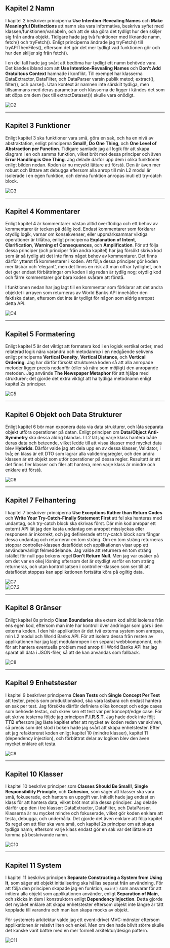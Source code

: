 <!-- Screenshots från kod för varje kapitel! -->
## Kapitel 2 Namn
I kapitel 2 beskriver principerna **Use Intention-Revealing Names** och **Make Meaningful Distinctions** att namn ska vara informativa, beskriva syftet med klassen/funktionen/variabeln, och att de ska göra det tydligt hur den skiljer sig från andra objekt. Tidigare hade jag två funktioner med liknande namn, fetch() och tryFetch(). Enligt principerna ändrade jag tryFetch() till tryAPIThenFiles(), eftersom det gör det mer tydligt vad funktionen gör och hur den skiljer sig från fetch().  
  
I en del fall hade jag svårt att bedöma hur tydligt ett namn behövde vara. Det kändes ibland som att **Use Intention-Revealing Names** och **Don't Add Gratuitous Context** hamnade i konflikt. Till exempel har klasserna DataExtractor, DataFilter, och DataParser varsin publik metod; extract(), filter(), och parse(). Utan kontext är namnen inte särskilt tydliga, men tillsammans med deras parametrar och klasserna de ligger i kändes det som att döpa om dem (tex till extractDataset()) skulle vara onödigt.  
    
![C2](/images/code/chapter2.png)

---
## Kapitel 3 Funktioner
Enligt kapitel 3 ska funktioner vara små, göra en sak, och ha en nivå av abstraktation, enligt principerna **Small!**, **Do One Thing**, och **One Level of Abstraction per Function**. Tidigare samlade jag all logik för att skapa diagram i en och samma funktion, vilket bröt mot dessa principer och även **Error Handling is One Thing**. Jag delade därför upp dem i olika funktioner enligt bilden nedan. Koden är nu mcyekt lättare att förstå. Den är även mer robust och lättare att debugga eftersom alla anrop till min L2 modul är isolerade i en egen funktion, och denna funktion anropas inuti ett try-catch block.  
  
![C3](/images/code/chapter3.png)
  
---
## Kapitel 4 Kommentarer
Enligt kapitel 4 är kommentarer nästan alltid överflödiga och ett behov av kommentarer är tecken på dålig kod. Endast kommentarer som förklarar otydlig logik, varnar om konsekvenser, eller uppmärksammar viktiga operationer är tillåtna, enligt principerna **Explanation of Intent**, **Clarification**, **Warning of Consequences**, och **Amplification**. För att följa dessa principer (och principer från andra kapitel) har jag försökt skriva kod som är så tydlig att det inte finns något behov av kommentarer. Det finns därför ytterst få kommentarer i koden. Att följa dessa principer gör koden mer läsbar och 'elegant', men det finns en risk att man offrar tydlighet, och det ger endast förbättringar om koden i sig redan är tydlig nog; otydlig kod och färre kommentarer gör bara koden svårare att förstå.
  
I funktionen nedan har jag lagt till en kommentar som förklarar att det andra objektet i arrayen som returneras av World Banks API innehåller den faktiska datan, eftersom det inte är tydligt för någon som aldrig anropat detta API.  
  
![C4](/images/code/chapter4.png)
  
---
## Kapitel 5 Formatering
Enligt kapitel 5 är det viktigt att formatera kod i en logisk vertikal order, med relaterad logik nära varandra och metodanrop i en nedgående sekvens enligt principerna **Vertical Density**, **Vertical Distance**, och **Vertical Ordering**. Jag har därför försökt strukturera koden så att alla anropade metoder ligger precis nedanför (eller så nära som möjligt) den anropande metoden. Jag använde **The Newspaper Metaphor** för att hjälpa med strukturen; det gjorde det extra viktigt att ha tydliga metodnamn enligt kapitel 2s principer.  
  
![C5](/images/code/chapter5.png)
  
---
## Kapitel 6 Objekt och Data Strukturer
Enligt kapitel 6 bör man exponera data via data strukturer, och låta separata objekt utföra operationer på datan. Enligt principen om **Data/Object Anti-Symmetry** ska dessa aldrig blandas. I L2 lät jag varje klass hantera både deras data och beteende, vilket ledde till att vissa klasser med mycket data blev **Hybrids**. Därför valde jag att dela upp en av dessa klasser, Validator, i två; en klass är ett DTO som lagrar alla valideringsregler, och den andra klassen är ett objekt som utför operationer på dessa regler. Resultatt är att det finns fler klasser och filer att hantera, men varje klass är mindre och enklare att förstå.  
  
![C6]()
  
---
## Kapitel 7 Felhantering
I kapitel 7 beskriver principerna **Use Exceptions Rather than Return Codes** och **Write Your Try-Catch-Finally Statement First** att fel ska hanteras med undantag, och try-catch block ska skrivas först. Där min kod anropar ett externt API lät jag den kasta undantag om anropet misslyckas eller responsen är inkorrekt, och jag definierade ett try-catch block som fångar dessa undantag och returnerar en tom sträng. Om en tom sträng returneras stoppar controller-klassen dataflödet och applikationen visar upp ett användarvänligt felmeddelande. Jag valde att returnera en tom sträng istället för null pga bokens regel **Don't Return Null**. Men jag var osäker på om det var en okej lösning eftersom det är otydligt varför en tom sträng returneras, och utan kontrollsatsen i controller-klassen som ser till att dataflödet stoppas kan applikationen fortsätta köra på ogiltig data.  
  
![C7](/images/code/chapter7.png)  
![C7.2](/images/code/chapter7_2.png)

---
## Kapitel 8 Gränser
Enligt kapitel 8s princip **Clean Boundaries** ska extern kod alltid isoleras från ens egen kod, eftersom man inte har kontroll över ändringar som görs i den externa koden. I den här applikation är det två externa system som anropas, min L2 modul och World Banks API. För att isolera dessa från resten av applikationen har jag lagt modulanropen i en separat webbkomponent, och för att hantera eventuella problem med anrop till World Banks API har jag sparat all data i JSON-filer, så att de kan användas som fallback.  
  
![C8](/images/code/chapter8.png)
  
---
## Kapitel 9 Enhetstester  
I kapitel 9 beskriver principerna **Clean Tests** och **Single Concept Per Test** att tester, precis som produktionskod, ska vara läsbara och endast hantera en sak per test. Jag försökte därför definiera olika koncept och edge cases som behövde testas, och skrev sen ett test var per koncept/edge case. För att skriva testerna följde jag principen **F.I.R.S.T**. Jag hade dock inte följt **TTD** eftersom jag läste kapitlet efter att mycket av koden redan var skriven, så precis som det stod i boken hade jag svårt att skapa enhetstester. Efter att jag refaktorerat koden enligt kapitel 10 (mindre klasser), kapitel 11 (dependency injection), och förbättrat delar av logiken blev den även mycket enklare att testa.  
  
![C9](/images/code/chapter9.png)

---
## Kapitel 10 Klasser
I kapitel 10 beskrivs principer som **Classes Should Be Small!**, **Single Responsibility Principle**, och **Cohesion**, som säger att klasser ska vara små, fokuserade, och hantera en uppgift var. Initiellt hade jag endast en klass för att hantera data, vilket bröt mot alla dessa principer. Jag delade därför upp den i tre klasser: DataExtractor, DataFilter, och DataParser. Klasserna är nu mycket mindre och fokuserade, vilket gör koden enklare att testa, debugga, och underhålla. Det gjorde det även enklare att följa kapitel 5s regel om att filer ska vara små, och kapitel 2s principer om att skapa tydliga namn; eftersom varje klass endast gör en sak var det lättare att komma på beskrivande namn.  
  
![C10](/images/code/chapter10.png)

---
## Kapitel 11 System
I kapitel 11 beskrivs principen **Separate Constructing a System from Using It**, som säger att objekt initialisering ska hållas separat från användning. För att följa den principen skapade jag en funktion, ```main()``` som ansvarar för att initiera alla objekt som applikationen använder, enligt **Separation of Main**, och skicka in dem i konstruktorn enligt **Dependency Injection**. Detta gjorde det mycket enklare att skapa enhetstester eftersom objekt inte längre är tätt kopplade till varandra och man kan skapa mocks av objekt.
  
För systemets arkitektur valde jag ett event-drivet MVC-mönster eftersom applikationen är relativt liten och enkel. Men om den hade blivit större skulle det kanske varit bättre med en mer formell arkitektur/design pattern.  
  
![C11](/images/code/chapter11.png)